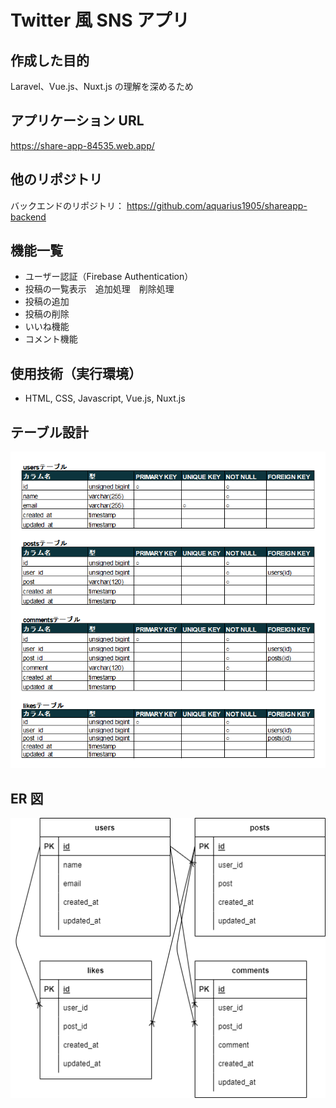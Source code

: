 # Twitter 風 SNS アプリ

## 作成した目的

Laravel、Vue.js、Nuxt.js の理解を深めるため

## アプリケーション URL

https://share-app-84535.web.app/

## 他のリポジトリ

バックエンドのリポジトリ：
https://github.com/aquarius1905/shareapp-backend

## 機能一覧

- ユーザー認証（Firebase Authentication）
- 投稿の一覧表示　追加処理　削除処理
- 投稿の追加
- 投稿の削除
- いいね機能
- コメント機能

## 使用技術（実行環境）

- HTML, CSS, Javascript, Vue.js, Nuxt.js

## テーブル設計

![tbl-image](/assets/image/table.png)

## ER 図

![erd-image](/assets/image/erd.png)
